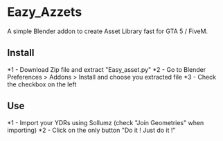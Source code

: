 # Eazy_Azzets

A simple Blender addon to create Asset Library fast for GTA 5 / FiveM.

## Install

*1 - Download Zip file and extract "Easy_asset.py"
*2 - Go to Blender Preferences > Addons > Install and choose you extracted file
*3 - Check the checkbox on the left

## Use

*1 - Import your YDRs using Sollumz (check "Join Geometries" when importing)
*2 - Click on the only button "Do it ! Just do it !"
